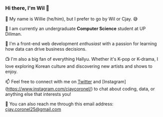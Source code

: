 ### Hi there, I'm Wil 👋

👦 My name is Willie (he/him), but I prefer to go by Wil or Cjay. 😅  

🏬 I am currently an undergraduate **Computer Science** student at UP Diliman.  

🔭 I'm a front-end web development *enthusiast* with a passion for learning how data can drive business decisions.  

📺 I'm also a big fan of everything Hallyu. Whether it's K-pop or K-drama, I love exploring Korean culture and discovering new artists and shows to enjoy.  

📫 Feel free to connect with me on [Twitter](https://twitter.com/cjaycrnl_) and [Instagram] (https://www.instagram.com/cjaycoronel/) to chat about coding, data, or anything else that interests you!

💌 You can also reach me through this email address: <cjay.coronel25@gmail.com>


